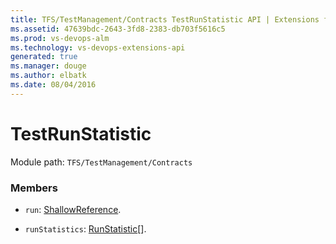 ```yaml
---
title: TFS/TestManagement/Contracts TestRunStatistic API | Extensions for Visual Studio Team Services
ms.assetid: 47639bdc-2643-3fd8-2383-db703f5616c5
ms.prod: vs-devops-alm
ms.technology: vs-devops-extensions-api
generated: true
ms.manager: douge
ms.author: elbatk
ms.date: 08/04/2016
---
```


# TestRunStatistic

Module path: `TFS/TestManagement/Contracts`


### Members

* `run`: [ShallowReference](../../../TFS/TestManagement/Contracts/ShallowReference.md). 

* `runStatistics`: [RunStatistic](../../../TFS/TestManagement/Contracts/RunStatistic.md)[]. 

